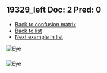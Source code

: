 ## 19329_left Doc: 2 Pred: 0
- [Back to confusion matrix](https://github.com/juliandewit/kaggle_retinopathy/blob/master/matrix.md)
- [Back to list](https://github.com/juliandewit/kaggle_retinopathy/blob/master/lists/20/list.md)
- [Next example in list](https://github.com/juliandewit/kaggle_retinopathy/blob/master/lists/20/19/19339_right.md)

![Eye](https://retinopaty.blob.core.windows.net/size1024/19329_left_2.jpeg)

### 

![Eye]()
